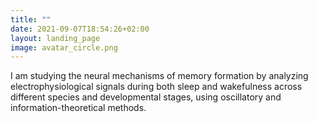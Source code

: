 ```yaml
---
title: ""
date: 2021-09-07T18:54:26+02:00
layout: landing_page
image: avatar_circle.png
---
```

I am studying the neural mechanisms of memory formation by analyzing electrophysiological signals during both sleep and wakefulness across different species and developmental stages, using oscillatory and information-theoretical methods.

